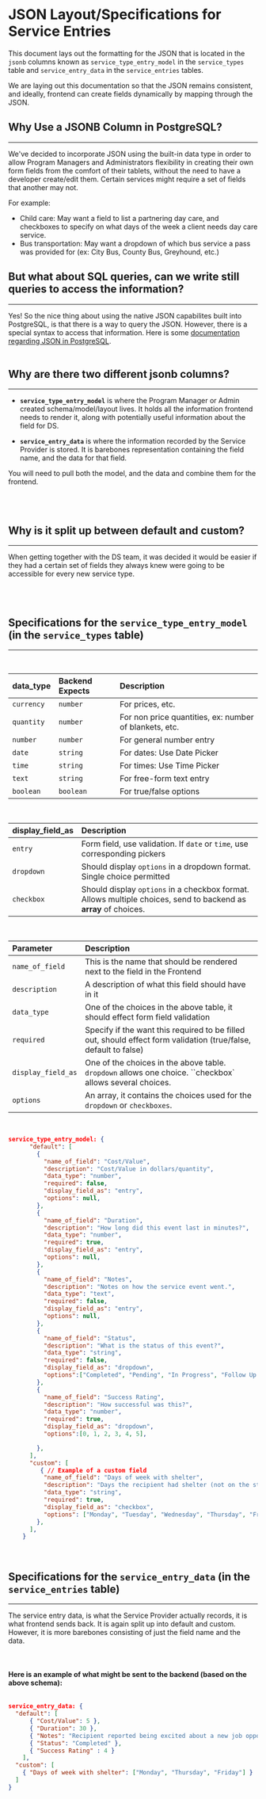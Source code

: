 # JSON Layout/Specifications for Service Entries

This document lays out the formatting for the JSON that is located in the `jsonb` columns known as `service_type_entry_model` in the `service_types` table and `service_entry_data` in the `service_entries` tables.

We are laying out this documentation so that the JSON remains consistent, and ideally, frontend can create fields dynamically by mapping through the JSON.

## Why Use a JSONB Column in PostgreSQL?

---

We've decided to incorporate JSON using the built-in data type in order to allow Program Managers and Administrators flexibility in creating their own form fields from the comfort of their tablets, without the need to have a developer create/edit them. Certain services might require a set of fields that another may not.

For example:

- Child care: May want a field to list a partnering day care, and checkboxes to specify on what days of the week a client needs day care service.
- Bus transportation: May want a dropdown of which bus service a pass was provided for (ex: City Bus, County Bus, Greyhound, etc.)

## But what about SQL queries, can we write still queries to access the information?

---

Yes! So the nice thing about using the native JSON capabilites built into PostgreSQL, is that there is a way to query the JSON. However, there is a special syntax to access that information. Here is some [documentation regarding JSON in PostgreSQL](https://www.postgresql.org/docs/current/datatype-json.html).
<br>
<br>

## Why are there two different jsonb columns?

---

- **`service_type_entry_model`** is where the Program Manager or Admin created schema/model/layout lives. It holds all the information frontend needs to render it, along with potentially useful information about the field for DS.

- **`service_entry_data`** is where the information recorded by the Service Provider is stored. It is barebones representation containing the field name, and the data for that field.

You will need to pull both the model, and the data and combine them for the frontend.

<br>
<br>

## Why is it split up between default and custom?

---

When getting together with the DS team, it was decided it would be easier if they had a certain set of fields they always knew were going to be accessible for every new service type.

<br>
<br>

## Specifications for the `service_type_entry_model` (in the `service_types` table)

---

<br>

| data_type  | Backend Expects | Description                                            |
| :--------- | :-------------- | :----------------------------------------------------- |
| `currency` | `number`        | For prices, etc.                                       |
| `quantity` | `number`        | For non price quantities, ex: number of blankets, etc. |
| `number`   | `number`        | For general number entry                               |
| `date`     | `string`        | For dates: Use Date Picker                             |
| `time`     | `string`        | For times: Use Time Picker                             |
| `text`     | `string`        | For free-form text entry                               |
| `boolean`  | `boolean`       | For true/false options                                 |

<br>

| display_field_as | Description                                                                                                      |
| :--------------- | :--------------------------------------------------------------------------------------------------------------- |
| `entry`          | Form field, use validation. If `date` or `time`, use corresponding pickers                                       |
| `dropdown`       | Should display `options` in a dropdown format. Single choice permitted                                           |
| `checkbox`       | Should display `options` in a checkbox format. Allows multiple choices, send to backend as **array** of choices. |

<br>

| Parameter          | Description                                                                                                      |
| :----------------- | :--------------------------------------------------------------------------------------------------------------- |
| `name_of_field`    | This is the name that should be rendered next to the field in the Frontend                                       |
| `description`      | A description of what this field should have in it                                                               |
| `data_type`        | One of the choices in the above table, it should effect form field validation                                    |
| `required`         | Specify if the want this required to be filled out, should effect form validation (true/false, default to false) |
| `display_field_as` | One of the choices in the above table. `dropdown` allows one choice. ``checkbox` allows several choices.         |
| `options`          | An array, it contains the choices used for the `dropdown` or `checkboxes`.                                       |

<br>

```json
service_type_entry_model: {
      "default": [
        {
          "name_of_field": "Cost/Value",
          "description": "Cost/Value in dollars/quantity",
          "data_type": "number",
          "required": false,
          "display_field_as": "entry",
          "options": null,
        },
        {
          "name_of_field": "Duration",
          "description": "How long did this event last in minutes?",
          "data_type": "number",
          "required": true,
          "display_field_as": "entry",
          "options": null,
        },
        {
          "name_of_field": "Notes",
          "description": "Notes on how the service event went.",
          "data_type": "text",
          "required": false,
          "display_field_as": "entry",
          "options": null,
        },
        {
          "name_of_field": "Status",
          "description": "What is the status of this event?",
          "data_type": "string",
          "required": false,
          "display_field_as": "dropdown",
          "options":["Completed", "Pending", "In Progress", "Follow Up Required"] ,
        },
        {
          "name_of_field": "Success Rating",
          "description": "How successful was this?",
          "data_type": "number",
          "required": true,
          "display_field_as": "dropdown",
          "options":[0, 1, 2, 3, 4, 5],

        },
      ],
      "custom": [
         { // Example of a custom field
          "name_of_field": "Days of week with shelter",
          "description": "Days the recipient had shelter (not on the street)",
          "data_type": "string",
          "required": true,
          "display_field_as": "checkbox",
          "options": ["Monday", "Tuesday", "Wednesday", "Thursday", "Friday", "Saturday", "Sunday"],
        },
      ],
    }

```

<br>

## Specifications for the `service_entry_data` (in the `service_entries` table)

---

The service entry data, is what the Service Provider actually records, it is what frontend sends back.
It is again split up into default and custom. However, it is more barebones consisting of just the field name and the data.

<br>

#### Here is an example of what might be sent to the backend (based on the above schema):

```json

service_entry_data: {
  "default": [
      { "Cost/Value": 5 },
      { "Duration": 30 },
      { "Notes": "Recipient reported being excited about a new job opportunity" },
      { "Status": "Completed" },
      { "Success Rating" : 4 }
    ],
  "custom": [
    { "Days of week with shelter": ["Monday", "Thursday", "Friday"] }
  ]
}

```
